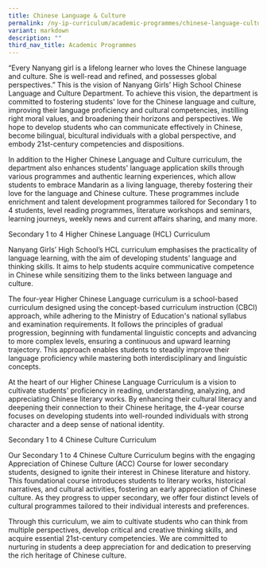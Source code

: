 ```yaml
---
title: Chinese Language & Culture
permalink: /ny-ip-curriculum/academic-programmes/chinese-language-culture/
variant: markdown
description: ""
third_nav_title: Academic Programmes
---
```

<p>“Every Nanyang girl is a lifelong learner who loves the Chinese language
and culture. She is well-read and refined, and possesses global perspectives.”
This is the vision of Nanyang Girls’ High School Chinese Language and Culture
Department. To achieve this vision, the department is committed to fostering
students' love for the Chinese language and culture, improving their language
proficiency and cultural competencies, instilling right moral values, and
broadening their horizons and perspectives. We hope to develop students
who can communicate effectively in Chinese, become bilingual, bicultural
individuals with a global perspective, and embody 21st-century competencies
and dispositions.</p>
<p>In addition to the Higher Chinese Language and Culture curriculum, the
department also enhances students' language application skills through
various programmes and authentic learning experiences, which allow students
to embrace Mandarin as a living language, thereby fostering their love
for the language and Chinese culture. These programmes include enrichment
and talent development programmes tailored for Secondary 1 to 4 students,
level reading programmes, literature workshops and seminars, learning journeys,
weekly news and current affairs sharing, and many more.</p>
<p>Secondary 1 to 4 Higher Chinese Language (HCL) Curriculum</p>
<p>Nanyang Girls’ High School’s HCL curriculum emphasises the practicality
of language learning, with the aim of developing students' language and
thinking skills. It aims to help students acquire communicative competence
in Chinese while sensitizing them to the links between language and culture.</p>
<p>The four-year Higher Chinese Language curriculum is a school-based curriculum
designed using the concept-based curriculum instruction (CBCI) approach,
while adhering to the Ministry of Education's national syllabus and examination
requirements. It follows the principles of gradual progression, beginning
with fundamental linguistic concepts and advancing to more complex levels,
ensuring a continuous and upward learning trajectory. This approach enables
students to steadily improve their language proficiency while mastering
both interdisciplinary and linguistic concepts.</p>
<p>At the heart of our Higher Chinese Language Curriculum is a vision to
cultivate students' proficiency in reading, understanding, analyzing, and
appreciating Chinese literary works. By enhancing their cultural literacy
and deepening their connection to their Chinese heritage, the 4-year course
focuses on developing students into well-rounded individuals with strong
character and a deep sense of national identity.</p>
<p>Secondary 1 to 4 Chinese Culture Curriculum</p>
<p></p>
<p>Our Secondary 1 to 4 Chinese Culture Curriculum begins with the engaging
Appreciation of Chinese Culture (ACC) Course for lower secondary students,
designed to ignite their interest in Chinese literature and history. This
foundational course introduces students to literary works, historical narratives,
and cultural activities, fostering an early appreciation of Chinese culture.
As they progress to upper secondary, we offer four distinct levels of cultural
programmes tailored to their individual interests and preferences.</p>
<p>Through this curriculum, we aim to cultivate students who can think from
multiple perspectives, develop critical and creative thinking skills, and
acquire essential 21st-century competencies. We are committed to nurturing
in students a deep appreciation for and dedication to preserving the rich
heritage of Chinese culture.</p>
<p></p>